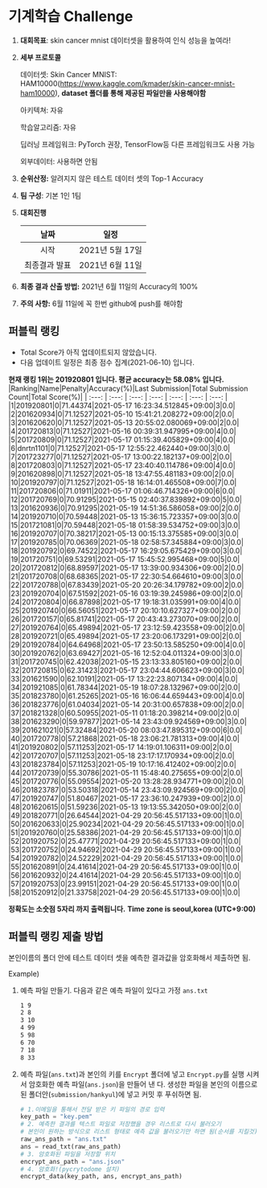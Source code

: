 # **기계학습 Challenge**
1. **대회목표**: skin cancer mnist 데이터셋을 활용하여 인식 성능을 높여라!

2. **세부 프로토콜**

   데이터셋: Skin Cancer MNIST: HAM10000(https://www.kaggle.com/kmader/skin-cancer-mnist-ham10000), 
           **dataset 폴더를 통해 제공된 파일만을 사용해야함**

   아키텍쳐: 자유

   학습알고리즘: 자유

   딥러닝 프레임워크: PyTorch 권장, TensorFlow등 다른 프레임워크도 사용 가능

   외부데이터: 사용하면 안됨

3. **순위산정:** 알려지지 않은 테스트 데이터 셋의 Top-1 Accuracy

4. **팀 구성**: 기본 1인 1팀


5. **대회진행**

   |     날짜      |      일정       |
   | :-----------: | :-------------: |
   |     시작      | 2021년 5월 17일 |
   | 최종결과 발표 | 2021년 6월 11일  |

6. **최종 결과 산출 방법:** 2021년 6월 11일의 Accuracy의 100%

7. **주의 사항:** 6월 11일에 꼭 한번 github에 push를 해야함


## 퍼블릭 랭킹

  
- Total Score가 아직 업데이트되지 않았습니다. 
 - 다음 업데이트 일정은 최종 점수 집계(2021-06-10) 입니다.
  
**현재 랭킹 1위는 201920801 입니다. 평균 accuracy는 58.08% 입니다.**
|Ranking|Name|Penalty|Accuracy(%)|Last Submission|Total Submission Count|Total Score(%)|
| :---: | :---: | :---: | :---: | :---: | :---: | :---: |
|1|201920801|0|71.44374|2021-05-17 16:23:34.512845+09:00|3|0.0|
|2|201620934|0|71.12527|2021-05-10 15:41:21.208272+09:00|2|0.0|
|3|201620620|0|71.12527|2021-05-13 20:55:02.080069+09:00|2|0.0|
|4|201720813|0|71.12527|2021-05-16 00:39:31.947995+09:00|4|0.0|
|5|201720809|0|71.12527|2021-05-17 01:15:39.405829+09:00|4|0.0|
|6|dnrtn1101|0|71.12527|2021-05-17 12:55:22.462440+09:00|3|0.0|
|7|201723277|0|71.12527|2021-05-17 13:00:22.182137+09:00|2|0.0|
|8|201720803|0|71.12527|2021-05-17 23:40:40.114786+09:00|4|0.0|
|9|201620898|0|71.12527|2021-05-18 13:47:55.481183+09:00|2|0.0|
|10|201920797|0|71.12527|2021-05-18 16:14:01.465508+09:00|7|0.0|
|11|201720806|0|71.01911|2021-05-17 01:06:46.714326+09:00|6|0.0|
|12|201720769|0|70.91295|2021-05-15 02:40:37.839892+09:00|5|0.0|
|13|201620936|0|70.91295|2021-05-19 14:51:36.586058+09:00|2|0.0|
|14|201920710|0|70.59448|2021-05-13 15:36:15.723357+09:00|3|0.0|
|15|201721081|0|70.59448|2021-05-18 01:58:39.534752+09:00|3|0.0|
|16|201920707|0|70.38217|2021-05-13 00:15:13.375585+09:00|3|0.0|
|17|201920785|0|70.06369|2021-05-18 02:58:57.345884+09:00|3|0.0|
|18|201920792|0|69.74522|2021-05-17 16:29:05.675429+09:00|3|0.0|
|19|201720751|0|69.53291|2021-05-17 15:45:52.995468+09:00|5|0.0|
|20|201720812|0|68.89597|2021-05-17 13:39:00.934306+09:00|2|0.0|
|21|201720708|0|68.68365|2021-05-17 22:30:54.664610+09:00|3|0.0|
|22|201720788|0|67.83439|2021-05-20 20:26:34.179782+09:00|2|0.0|
|23|201920704|0|67.51592|2021-05-16 03:19:39.245986+09:00|2|0.0|
|24|201720804|0|66.87898|2021-05-17 19:18:31.035991+09:00|4|0.0|
|25|201920740|0|66.56051|2021-05-17 20:10:10.627327+09:00|2|0.0|
|26|201720157|0|65.81741|2021-05-17 20:43:43.273070+09:00|2|0.0|
|27|201920764|0|65.49894|2021-05-17 23:12:59.423558+09:00|2|0.0|
|28|201920721|0|65.49894|2021-05-17 23:20:06.173291+09:00|2|0.0|
|29|201920784|0|64.64968|2021-05-17 23:50:13.585250+09:00|4|0.0|
|30|201920762|0|63.69427|2021-05-16 12:52:04.011324+09:00|3|0.0|
|31|201720745|0|62.42038|2021-05-15 23:13:33.805160+09:00|2|0.0|
|32|201720815|0|62.31423|2021-05-17 23:04:44.606623+09:00|3|0.0|
|33|201621590|0|62.10191|2021-05-17 13:22:23.807134+09:00|4|0.0|
|34|201921085|0|61.78344|2021-05-19 18:07:28.132967+09:00|2|0.0|
|35|201823780|0|61.25265|2021-05-16 16:06:44.659443+09:00|4|0.0|
|36|201823776|0|61.04034|2021-05-14 20:31:00.657838+09:00|2|0.0|
|37|201821328|0|60.50955|2021-05-11 01:18:20.398214+09:00|2|0.0|
|38|201623290|0|59.97877|2021-05-14 23:43:09.924569+09:00|3|0.0|
|39|201621021|0|57.32484|2021-05-20 08:03:47.895312+09:00|6|0.0|
|40|201720778|0|57.21868|2021-05-18 23:06:21.781313+09:00|4|0.0|
|41|201920802|0|57.11253|2021-05-17 14:19:01.106311+09:00|2|0.0|
|42|201720707|0|57.11253|2021-05-18 23:17:17.170934+09:00|2|0.0|
|43|201823784|0|57.11253|2021-05-19 10:17:16.412402+09:00|2|0.0|
|44|201720739|0|55.30786|2021-05-11 15:48:40.275655+09:00|2|0.0|
|45|201720776|0|55.09554|2021-05-20 13:28:28.934771+09:00|2|0.0|
|46|201823787|0|53.50318|2021-05-14 23:43:09.924569+09:00|2|0.0|
|47|201920747|0|51.80467|2021-05-17 23:36:10.247939+09:00|2|0.0|
|48|201620615|0|51.59236|2021-05-13 19:13:55.342050+09:00|2|0.0|
|49|201820771|0|26.64544|2021-04-29 20:56:45.517133+09:00|1|0.0|
|50|201620633|0|25.90234|2021-04-29 20:56:45.517133+09:00|1|0.0|
|51|201920760|0|25.58386|2021-04-29 20:56:45.517133+09:00|1|0.0|
|52|201920752|0|25.47771|2021-04-29 20:56:45.517133+09:00|1|0.0|
|53|201720752|0|24.94692|2021-04-29 20:56:45.517133+09:00|1|0.0|
|54|201920782|0|24.52229|2021-04-29 20:56:45.517133+09:00|1|0.0|
|55|201620891|0|24.41614|2021-04-29 20:56:45.517133+09:00|1|0.0|
|56|201620932|0|24.41614|2021-04-29 20:56:45.517133+09:00|1|0.0|
|57|201920753|0|23.99151|2021-04-29 20:56:45.517133+09:00|1|0.0|
|58|201520912|0|21.33758|2021-04-29 20:56:45.517133+09:00|1|0.0|


**정확도는 소숫점 5자리 까지 출력됩니다.**
**Time zone is seoul,korea (UTC+9:00)**
## 퍼블릭 랭킹 제출 방법

본인이름의 폴더 안에 테스트 데이터 셋을 예측한 결과값을 암호화해서 제출하면 됨.

Example) 

1. 예측 파일 만들기. 다음과 같은 예측 파일이 있다고 가정 `ans.txt`

   ```tex
   1 9
   2 8
   3 10
   4 99
   5 98
   6 70
   7 18
   8 33
   ```

2. 예측 파일(`ans.txt`)과 본인의 키를 `Encrypt` 폴더에 넣고 `Encrypt.py`를 실행 시켜서 암호화한 예측 파일(`ans.json`)을 만들어 낸 다. 생성한 파일을 본인의 이름으로 된 폴더안(`submission/hankyul`)에 넣고 커밋 후 푸쉬하면 됨.

   ```python
   # 1.이메일을 통해서 전달 받은 키 파일의 경로 입력
   key_path = "key.pem"
   # 2. 예측한 결과를 텍스트 파일로 저장했을 경우 리스트로 다시 불러오기
   # 본인이 원하는 방식으로 리스트 형태로 예측 값을 불러오기만 하면 됨(순서를 지킬것)
   raw_ans_path = "ans.txt"
   ans = read_txt(raw_ans_path)
   # 3. 암호화된 파일을 저장할 위치
   encrypt_ans_path = "ans.json"
   # 4. 암호화!(pycrytodome 설치)
   encrypt_data(key_path, ans, encrypt_ans_path)
   ```




